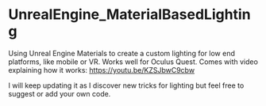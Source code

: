 # UnrealEngine_MaterialBasedLighting
Using Unreal Engine Materials to create a custom lighting for low end platforms, like mobile or VR. 
Works well for Oculus Quest.
Comes with video explaining how it works:
https://youtu.be/KZSJbwC9cbw

I will keep updating it as I discover new tricks for lighting but feel free to suggest or add your own code.
